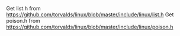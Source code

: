 Get list.h from   https://github.com/torvalds/linux/blob/master/include/linux/list.h
Get poison.h from https://github.com/torvalds/linux/blob/master/include/linux/poison.h
